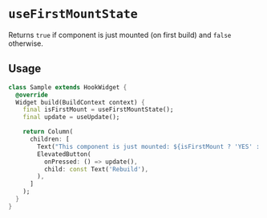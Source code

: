 # `useFirstMountState`

Returns `true` if component is just mounted (on first build) and `false` otherwise.

## Usage

```dart
class Sample extends HookWidget {
  @override
  Widget build(BuildContext context) {
    final isFirstMount = useFirstMountState();
    final update = useUpdate();

    return Column(
      children: [
        Text("This component is just mounted: ${isFirstMount ? 'YES' : 'NO'}"),
        ElevatedButton(
          onPressed: () => update(),
          child: const Text('Rebuild'),
        ),
      ]
    );
  }
}
```
